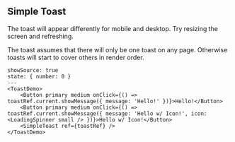 ## Simple Toast

The toast will appear differently for mobile and desktop. Try resizing the screen and refreshing.

The toast assumes that there will only be one toast on any page. Otherwise toasts will start to cover others in render order.

```react
showSource: true
state: { number: 0 }
---
<ToastDemo>
	<Button primary medium onClick={() => toastRef.current.showMessage({ message: 'Hello!' })}>Hello!</Button>
	<Button primary medium onClick={() => toastRef.current.showMessage({ message: 'Hello w/ Icon!', icon: <LoadingSpinner small /> })}>Hello w/ Icon!</Button>
	<SimpleToast ref={toastRef} />
</ToastDemo>
```
